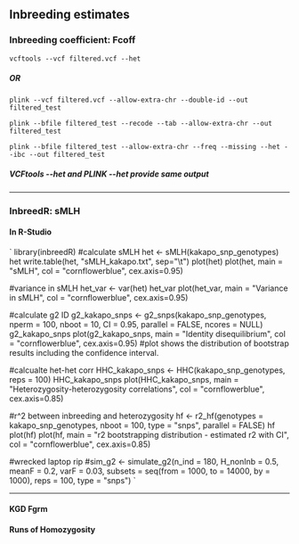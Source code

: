 ## Inbreeding estimates


### Inbreeding coefficient: Fcoff

`vcftools --vcf filtered.vcf --het`

##### OR

`plink --vcf filtered.vcf --allow-extra-chr --double-id --out filtered_test`

`plink --bfile filtered_test --recode --tab --allow-extra-chr --out filtered_test`

`plink --bfile filtered_test --allow-extra-chr --freq --missing --het --ibc --out filtered_test`


##### VCFtools --het and PLINK --het provide same output


***


### InbreedR: sMLH

#### In R-Studio

`
library(inbreedR)
#calculate sMLH
het <- sMLH(kakapo_snp_genotypes)
het
write.table(het, "sMLH_kakapo.txt", sep="\t")
plot(het)
plot(het, main = "sMLH",
     col = "cornflowerblue", cex.axis=0.95)


#variance in sMLH
het_var <- var(het)
het_var
plot(het_var, main = "Variance in sMLH", col = "cornflowerblue", cex.axis=0.95)


#calculate g2 ID 
g2_kakapo_snps <- g2_snps(kakapo_snp_genotypes, nperm = 100, nboot = 10, CI = 0.95, parallel = FALSE, ncores = NULL)
g2_kakapo_snps
plot(g2_kakapo_snps, main = "Identity disequilibrium", col = "cornflowerblue", cex.axis=0.95)
#plot shows the distribution of bootstrap results including the confidence interval.


#calcualte het-het corr 
HHC_kakapo_snps <- HHC(kakapo_snp_genotypes, reps = 100)
HHC_kakapo_snps
plot(HHC_kakapo_snps, main = "Heterozygosity-heterozygosity correlations", col = "cornflowerblue", cex.axis=0.85)


#r^2 between inbreeding and heterozygosity
hf <- r2_hf(genotypes = kakapo_snp_genotypes, nboot = 100, type = "snps", parallel = FALSE)
hf
plot(hf)
plot(hf, main = "r2 bootstrapping distribution - estimated r2 with CI", col = "cornflowerblue", cex.axis=0.85)


#wrecked laptop rip
#sim_g2 <- simulate_g2(n_ind = 180, H_nonInb = 0.5, meanF = 0.2, varF = 0.03, subsets = seq(from = 1000, to = 14000, by = 1000), reps = 100, type = "snps")
`

***


#### KGD Fgrm

#### Runs of Homozygosity

